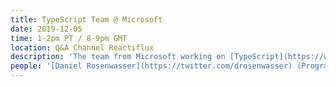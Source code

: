 ```yaml
---
title: TypeScript Team @ Microsoft
date: 2019-12-05
time: 1-2pm PT / 8-9pm GMT
location: Q&A Channel Reactiflux
description: 'The team from Microsoft working on [TypeScript](https://www.typescriptlang.org/) will be on to answer all your TS related questions! TypeScript is a typed superset of JavaScript that compiles to plain JavaScript.'
people: '[Daniel Rosenwasser](https://twitter.com/drosenwasser) (Program Manager), [Ryan Cavanaugh](https://twitter.com/SeaRyanC) (Engineering Lead), [Nathan Shively-Sanders](https://twitter.com/sanders_n) (Compiler Engineer), [Andrew Branch](https://twitter.com/atcb) (Compiler Engineer), [Orta Therox](https://twitter.com/orta) (Compiler Engineer)'
---
```

